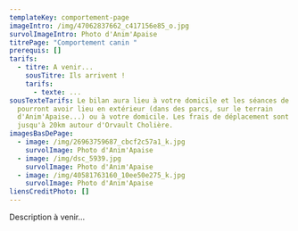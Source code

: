 ```yaml
---
templateKey: comportement-page
imageIntro: /img/47062837662_c417156e85_o.jpg
survolImageIntro: Photo d'Anim'Apaise
titrePage: "Comportement canin "
prerequis: []
tarifs:
  - titre: A venir...
    sousTitre: Ils arrivent !
    tarifs:
      - texte: ...
sousTexteTarifs: Le bilan aura lieu à votre domicile et les séances de suivi
  pourront avoir lieu en extérieur (dans des parcs, sur le terrain
  d'Anim'Apaise...) ou à votre domicile. Les frais de déplacement sont gratuits
  jusqu'à 20km autour d'Orvault Cholière.
imagesBasDePage:
  - image: /img/26963759687_cbcf2c57a1_k.jpg
    survolImage: Photo d'Anim'Apaise
  - image: /img/dsc_5939.jpg
    survolImage: Photo d'Anim'Apaise
  - image: /img/40581763160_10ee50e275_k.jpg
    survolImage: Photo d'Anim'Apaise
liensCreditPhoto: []
---
```

Description à venir...
